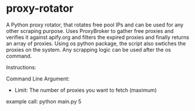 # proxy-rotator
A Python proxy rotator, that rotates free pool IPs and can be used for any other scraping purpose.
Uses ProxyBroker to gather free proxies and verifies it against apify.org and filters the expired proxies and finally returns an array of proxies.
Using os python package, the script also swtiches the proxies on the system. Any scrapping logic can be used after the os command.


Instructions:

 Command Line Argument:
  - Limit: The number of proxies you want to fetch (maximum)


example call: python main.py 5
